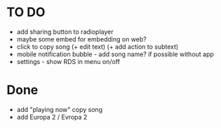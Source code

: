 # TO DO

- add sharing button to radioplayer
- maybe some embed for embedding on web?
- click to copy song (+ edit text) (+ add action to subtext)
- mobile notification bubble - add song name? if possible without app
- settings - show RDS in menu on/off

# Done
- add "playing now" copy song
- add Europa 2 / Evropa 2